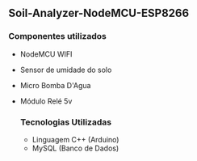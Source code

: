 ##  Soil-Analyzer-NodeMCU-ESP8266

### Componentes utilizados

- NodeMCU WIFI

-  Sensor de umidade do solo

-  Micro Bomba D'Agua

- Módulo Relé 5v

  ### Tecnologias Utilizadas

  - Linguagem C++ (Arduino)
  - MySQL (Banco de Dados)

